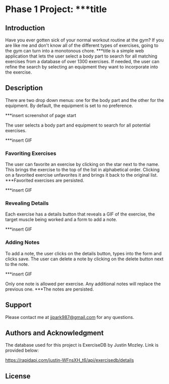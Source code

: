 <!--
Things to do:
1. Correctly cite ExerciseDB
2. Add GIFs
-->

# Phase 1 Project: ***title

## Introduction

Have you ever gotten sick of your normal workout routine at the gym? If you are like me and don't know all of the different types of exercises, going to the gym can turn into a monotonous chore. ***title is a simple web application that lets the user select a body part to search for all matching exercises from a database of over 1300 exercises. If needed, the user can refine the search by selecting an equipment they want to incorporate into the exercise.

## Description

There are two drop down menus: one for the body part and the other for the equipment. By default, the equipment is set to no preference.

***insert screenshot of page start

The user selects a body part and equipment to search for all potential exercises.

***insert GIF

### Favoriting Exercises

The user can favorite an exercise by clicking on the star next to the name. This brings the exercise to the top of the list in alphabetical order. Clicking on a favorited exercise unfavorites it and brings it back to the original list. ***Favorited exercises are persisted.

***insert GIF

### Revealing Details

Each exercise has a details button that reveals a GIF of the exercise, the target muscle being worked and a form to add a note. 

***insert GIF

### Adding Notes

To add a note, the user clicks on the details button, types into the form and clicks save. The user can delete a note by clicking on the delete button next to the note.

***insert GIF

Only one note is allowed per exercise. Any additional notes will replace the previous one. ***The notes are persisted.

## Support

Please contact me at jjpark987@gmail.com for any questions.

## Authors and Acknowledgment

The database used for this project is ExerciseDB by Justin Mozley. Link is provided below:

https://rapidapi.com/justin-WFnsXH_t6/api/exercisedb/details

## License
